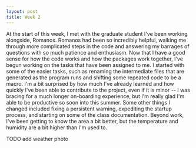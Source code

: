```yaml
---
layout: post
title: Week 2
---
```


At the start of this week, I met with the graduate student I've been working alongside, Romanos.
Romanos had been so incredibly helpful, walking me through more complicated steps in the code and answering my barrages of questions with so much patience and enthusiasm. Now that I have a good sense for how the code works and how the packages work together, I've begun working on the tasks that have been assigned to me. I started with some of the easier tasks, such as renaming the intermediate files that are generated as the program runs and shifting some repeated code to be a macro. I'm a bit surprised by how much I've already learned and how quickly I've been able to contribute to the project, even if it is minor -- I was bracing for a much longer on-boarding experience, but I'm really glad I'm able to be productive so soon into this summer. Some other things I changed included fixing a persistent warning, expediting the startup process, and starting on some of the class documentation.
Beyond work, I've been getting to know the area a bit better, but the temperature and humidity are a bit higher than I'm used to.

TODO add weather photo 